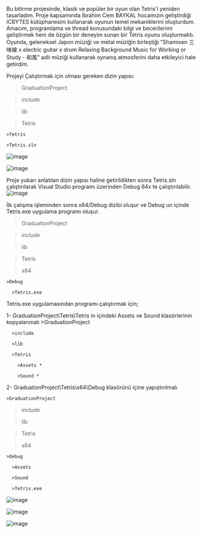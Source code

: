 Bu bitirme projesinde, klasik ve popüler bir oyun olan Tetris'i yeniden tasarladım. Proje kapsamında İbrahim Cem BAYKAL hocamızın geliştirdiği ICBYTES kütüphanesini kullanarak oyunun temel mekaniklerini oluşturdum. Amacım, programlama ve thread konusundaki bilgi ve becerilerimi geliştirmek hem de özgün bir deneyim sunan bir Tetris oyunu oluşturmaktı. Oyunda, geleneksel Japon müziği ve metal müziğin birleştiği "Shamisen 三味線 x electric guitar x drum Relaxing Background Music for Working or Study - 和風" adlı müziği kullanarak oynanış atmosferini daha etkileyici hale getirdim.

Projeyi Çalıştırmak için olması gereken dizin yapısı:

>GraduationProject

  >include

  >lib

  >Tetris

    >Tetris
    
    >Tetris.sln
    
![image](https://github.com/user-attachments/assets/5b17c4d4-ffe5-40c6-9002-9baeb5924807)

![image](https://github.com/user-attachments/assets/4833f284-3a79-4b77-aa91-18cdf582e5dc)


Proje yukarı anlatılan dizin yapısı haline getirildikten sonra Tetris.sln çalıştırılarak Visual Studio programı üzerinden Debug 64x te çalıştırılabilir.
![image](https://github.com/user-attachments/assets/e8afffbc-43d8-4316-ba15-25c4adabe9c6)

İlk çalışma işleminden sonra x64/Debug dizibi oluşur ve Debug un içinde Tetris.exe uygulama programı oluşur.

>GraduationProject

  >include

  >lib

  >Tetris

  >x64

    >Debug
  
      >Tetris.exe 
    

Tetris.exe uygulamasından programı çalıştırmak için;

  1- GraduationProject\Tetris\Tetris in içindeki Assets ve Sound klasörlerinin kopyalanmalı 
    >GraduationProject
    
      >include
      
      >lib
      
      >Tetris
      
        >Assets *
        
        >Sound *
        
        
  2- GraduationProject\Tetris\x64\Debug klasörünü içine yapıştırılmalı
  
    >GraduationProject
    
  >include

  >lib

  >Tetris

  >x64

    >Debug
  
      >Assets
    
      >Sound
    
      >Tetris.exe
    

![image](https://github.com/user-attachments/assets/03d71b9e-aa5d-4dec-939f-c655f54829a1)

![image](https://github.com/user-attachments/assets/4d85a162-6c62-4b84-a616-afca20d5857c)

![image](https://github.com/user-attachments/assets/e7ce7c21-e7c9-49c3-8d9a-eb9ba05a5d1a)


